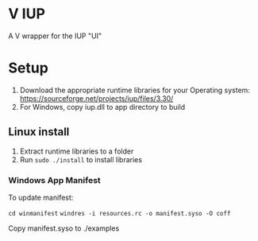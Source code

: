 # V IUP
A V wrapper for the IUP "UI"

# Setup

1. Download the appropriate runtime libraries for your Operating system: https://sourceforge.net/projects/iup/files/3.30/
2. For Windows, copy iup.dll to app directory to build

## Linux install

1. Extract runtime libraries to a folder
2. Run `sudo ./install` to install libraries


### Windows App Manifest

To update manifest:

`cd winmanifest`
`windres -i resources.rc -o manifest.syso -O coff`

Copy manifest.syso to ./examples